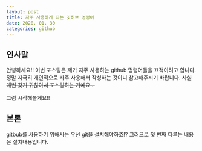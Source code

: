 ```yaml
---
layout: post
title: 자주 사용하게 되는 깃허브 명령어
date: 2020. 01. 30
categories: github
---
```


## 인사말

안녕하세요!! 이번 포스팅은 제가 자주 사용하는 github 명령어들을 끄적이려고 합니다.
정말 지극히 개인적으로 자주 사용해서 작성하는 것이니 참고해주시기 바랍니다.
~~사실 매번 찾기 귀찮아서 포스팅하는 거예요...~~

그럼 시작해볼게요!!

## 본론
gitbub를 사용하기 위해서는 우선 git을 설치해야하죠!? 그러므로 첫 번째 다루는 내용은 설치내용입니다.



